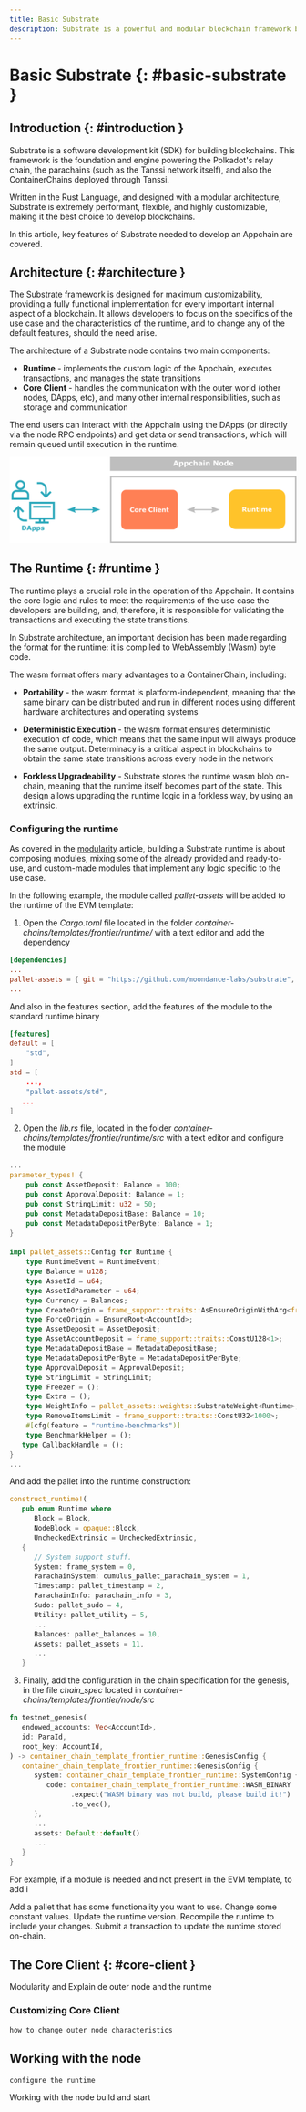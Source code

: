 ```yaml
---
title: Basic Substrate
description: Substrate is a powerful and modular blockchain framework built in Rust that is used to build Polkadot's relay chain, the Tanssi network and the ContainerChains.
---
```


# Basic Substrate {: #basic-substrate } 

## Introduction {: #introduction }

Substrate is a software development kit (SDK) for building blockchains. This framework is the foundation and engine powering the Polkadot's relay chain, the parachains (such as the Tanssi network itself), and also the ContainerChains deployed through Tanssi. 

Written in the Rust Language, and designed with a modular architecture, Substrate is extremely performant, flexible, and highly customizable, making it the best choice to develop blockchains.

In this article, key features of Substrate needed to develop an Appchain are covered.

## Architecture {: #architecture }

The Substrate framework is designed for maximum customizability, providing a fully functional implementation for every important internal aspect of a blockchain. It allows developers to focus on the specifics of the use case and the characteristics of the runtime, and to change any of the default features, should the need arise.

The architecture of a Substrate node contains two main components:

- **Runtime** - implements the custom logic of the Appchain, executes transactions, and manages the state transitions
- **Core Client** - handles the communication with the outer world (other nodes, DApps, etc), and many other internal responsibilities, such as storage and communication

The end users can interact with the Appchain using the DApps (or directly via the node RPC endpoints) and get data or send transactions, which will remain queued until execution in the runtime.

![Basic substrate node architecture](/images/builders/substrate/substrate-1.png )

## The Runtime {: #runtime }

The runtime plays a crucial role in the operation of the Appchain. It contains the core logic and rules to meet the requirements of the use case the developers are building, and, therefore, it is responsible for validating the transactions and executing the state transitions.

In Substrate architecture, an important decision has been made regarding the format for the runtime: it is compiled to WebAssembly (Wasm) byte code. 

The wasm format offers many advantages to a ContainerChain, including:

- **Portability** - the wasm format is platform-independent, meaning that the same binary can be distributed and run in different nodes using different hardware architectures and operating systems

- **Deterministic Execution** - the wasm format ensures deterministic execution of code, which means that the same input will always produce the same output. Determinacy is a critical aspect in blockchains to obtain the same state transitions across every node in the network

- **Forkless Upgradeability** - Substrate stores the runtime wasm blob on-chain, meaning that the runtime itself becomes part of the state. This design allows upgrading the runtime logic in a forkless way, by using an extrinsic. 

### Configuring the runtime

As covered in the [modularity](learn/framework/modules) article, building a Substrate runtime is about composing modules, mixing some of the already provided and ready-to-use, and custom-made modules that implement any logic specific to the use case.

In the following example, the module called *pallet-assets* will be added to the runtime of the EVM template:

1. Open the *Cargo.toml* file located in the folder *container-chains/templates/frontier/runtime/* with a text editor and add the dependency 
```toml
[dependencies]
...
pallet-assets = { git = "https://github.com/moondance-labs/substrate", branch = "tanssi-polkadot-v0.9.43", default-features = false }
...
```
And also in the features section, add the features of the module to the standard runtime binary
```toml
[features]
default = [
	"std",
]
std = [
	...,
	"pallet-assets/std",
   ...
]
```
2. Open the *lib.rs* file, located in the folder *container-chains/templates/frontier/runtime/src* with a text editor and configure the module
```rust
...
parameter_types! {
	pub const AssetDeposit: Balance = 100;
	pub const ApprovalDeposit: Balance = 1;
	pub const StringLimit: u32 = 50;
	pub const MetadataDepositBase: Balance = 10;
	pub const MetadataDepositPerByte: Balance = 1;
}

impl pallet_assets::Config for Runtime {
	type RuntimeEvent = RuntimeEvent;
	type Balance = u128;
	type AssetId = u64;
	type AssetIdParameter = u64;
	type Currency = Balances;
	type CreateOrigin = frame_support::traits::AsEnsureOriginWithArg<frame_system::EnsureSigned<AccountId>>;
	type ForceOrigin = EnsureRoot<AccountId>;
	type AssetDeposit = AssetDeposit;
	type AssetAccountDeposit = frame_support::traits::ConstU128<1>;
	type MetadataDepositBase = MetadataDepositBase;
	type MetadataDepositPerByte = MetadataDepositPerByte;
	type ApprovalDeposit = ApprovalDeposit;
	type StringLimit = StringLimit;
	type Freezer = ();
	type Extra = ();
	type WeightInfo = pallet_assets::weights::SubstrateWeight<Runtime>;
	type RemoveItemsLimit = frame_support::traits::ConstU32<1000>;
	#[cfg(feature = "runtime-benchmarks")]
	type BenchmarkHelper = ();
   type CallbackHandle = ();
}
...
```
And add the pallet into the runtime construction:
```rust
construct_runtime!(
   pub enum Runtime where
      Block = Block,
      NodeBlock = opaque::Block,
      UncheckedExtrinsic = UncheckedExtrinsic,
   {
      // System support stuff.
      System: frame_system = 0,
      ParachainSystem: cumulus_pallet_parachain_system = 1,
      Timestamp: pallet_timestamp = 2,
      ParachainInfo: parachain_info = 3,
      Sudo: pallet_sudo = 4,
      Utility: pallet_utility = 5,
      ...
      Balances: pallet_balances = 10,
      Assets: pallet_assets = 11,
      ...
   }
```
3. Finally, add the configuration in the chain specification for the genesis, in the file *chain_spec* located in *container-chains/templates/frontier/node/src*
```rust
fn testnet_genesis(
   endowed_accounts: Vec<AccountId>,
   id: ParaId,
   root_key: AccountId,
) -> container_chain_template_frontier_runtime::GenesisConfig {
   container_chain_template_frontier_runtime::GenesisConfig {
      system: container_chain_template_frontier_runtime::SystemConfig {
         code: container_chain_template_frontier_runtime::WASM_BINARY
               .expect("WASM binary was not build, please build it!")
               .to_vec(),
      },
      ...
      assets: Default::default()
      ...
   }
}
```

For example, if a module is needed and not present in the EVM template, to add i


Add a pallet that has some functionality you want to use.
Change some constant values.
Update the runtime version.
Recompile the runtime to include your changes.
Submit a transaction to update the runtime stored on-chain.




## The Core Client {: #core-client }


Modularity and 
    Explain de outer node and the runtime
### Customizing Core Client
    how to change outer node characteristics

## Working with the node

    configure the runtime

Working with the node
    build and start

